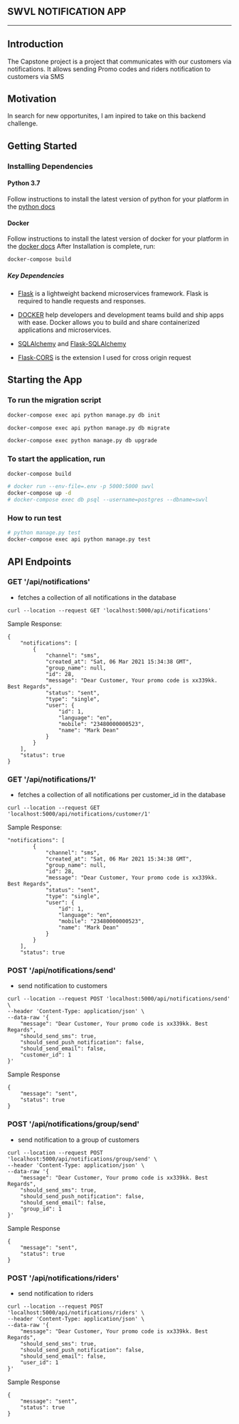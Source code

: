 ## SWVL NOTIFICATION APP
----

## Introduction
The Capstone project is a project that communicates with our customers via notifications. It allows sending
Promo codes and riders notification to customers via SMS


## Motivation
In search for new opportunites, I am inpired to take on this backend challenge.


## Getting Started
### Installing Dependencies
#### Python 3.7

Follow instructions to install the latest version of python for your platform in the [python docs](https://docs.python.org/3/using/unix.html#getting-and-installing-the-latest-version-of-python)

#### Docker
Follow instructions to install the latest version of docker for your platform in the [docker docs](https://docs.docker.com/install/)
After Installation is complete, run:
```bash
docker-compose build 
```

##### Key Dependencies

- [Flask](http://flask.pocoo.org/)  is a lightweight backend microservices framework. Flask is required to handle requests and responses.

- [DOCKER](https://www.docker.com/) help developers and development teams build and ship apps with ease. Docker allows you to build and share containerized applications and microservices. 

- [SQLAlchemy](https://www.sqlalchemy.org/) and [Flask-SQLAlchemy](https://flask-sqlalchemy.palletsprojects.com/en/2.x/)

- [Flask-CORS](https://flask-cors.readthedocs.io/en/latest/#) is the extension I used for cross origin request



## Starting the App
### To run the migration script
```bash
docker-compose exec api python manage.py db init
```
```bash
docker-compose exec api python manage.py db migrate
```
```bash
docker-compose exec python manage.py db upgrade
```

### To start the application, run
```bash
docker-compose build
```

```bash
# docker run --env-file=.env -p 5000:5000 swvl
docker-compose up -d
# docker-compose exec db psql --username=postgres --dbname=swvl
```

### How to run test
```bash
# python manage.py test
docker-compose exec api python manage.py test
```
<!-- OR
```bash
python -m unittest discover 
``` -->

## API Endpoints

### GET '/api/notifications'
* fetches a collection of all notifications in the database
```
curl --location --request GET 'localhost:5000/api/notifications'
```
Sample Response:
```
{
    "notifications": [
        {
            "channel": "sms",
            "created_at": "Sat, 06 Mar 2021 15:34:38 GMT",
            "group_name": null,
            "id": 28,
            "message": "Dear Customer, Your promo code is xx339kk. Best Regards",
            "status": "sent",
            "type": "single",
            "user": {
                "id": 1,
                "language": "en",
                "mobile": "23480000000523",
                "name": "Mark Dean"
            }
        }
    ],
    "status": true
}
```

### GET '/api/notifications/1'
* fetches a collection of all notifications per customer_id in the database
```
curl --location --request GET 'localhost:5000/api/notifications/customer/1'
```

Sample Response:

```
"notifications": [
        {
            "channel": "sms",
            "created_at": "Sat, 06 Mar 2021 15:34:38 GMT",
            "group_name": null,
            "id": 28,
            "message": "Dear Customer, Your promo code is xx339kk. Best Regards",
            "status": "sent",
            "type": "single",
            "user": {
                "id": 1,
                "language": "en",
                "mobile": "23480000000523",
                "name": "Mark Dean"
            }
        }
    ],
    "status": true
```

### POST '/api/notifications/send'
* send notification to customers
```
curl --location --request POST 'localhost:5000/api/notifications/send' \
--header 'Content-Type: application/json' \
--data-raw '{
    "message": "Dear Customer, Your promo code is xx339kk. Best Regards",
    "should_send_sms": true,
    "should_send_push_notification": false,
    "should_send_email": false,
    "customer_id": 1
}'
```
Sample Response

```
{
    "message": "sent",
    "status": true
}
```

### POST '/api/notifications/group/send'
* send notification to a group of customers
```
curl --location --request POST 'localhost:5000/api/notifications/group/send' \
--header 'Content-Type: application/json' \
--data-raw '{
    "message": "Dear Customer, Your promo code is xx339kk. Best Regards",
    "should_send_sms": true,
    "should_send_push_notification": false,
    "should_send_email": false,
    "group_id": 1
}'
```
Sample Response

```
{
    "message": "sent",
    "status": true
}
```

### POST '/api/notifications/riders'
* send notification to riders
```
curl --location --request POST 'localhost:5000/api/notifications/riders' \
--header 'Content-Type: application/json' \
--data-raw '{
    "message": "Dear Customer, Your promo code is xx339kk. Best Regards",
    "should_send_sms": true,
    "should_send_push_notification": false,
    "should_send_email": false,
    "user_id": 1
}'
```
Sample Response

```
{
    "message": "sent",
    "status": true
}
```


